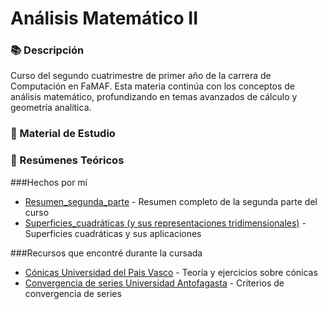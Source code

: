 # Análisis Matemático II

### 📚 Descripción
Curso del segundo cuatrimestre de primer año de la carrera de Computación en FaMAF. Esta materia continúa con los conceptos de análisis matemático, profundizando en temas avanzados de cálculo y geometría analítica.

### 📁 Material de Estudio

### 📓 Resúmenes Teóricos

###Hechos por mí
- [Resumen_segunda_parte](AM_II_resumen_segunda_parte.pdf) - Resumen completo de la segunda parte del curso
- [Superficies_cuadráticas (y sus representaciones tridimensionales)](superficies-cuadraticas.pdf) - Superficies cuadráticas y sus aplicaciones

###Recursos que encontré durante la cursada
- [Cónicas Universidad del Pais Vasco](conicas-archivo-universidad-pais-vasco.pdf) - Teoría y ejercicios sobre cónicas
- [Convergencia de series Universidad Antofagasta](criterios-convergencia-series-universidad-antofagasta.pdf) - Criterios de convergencia de series


